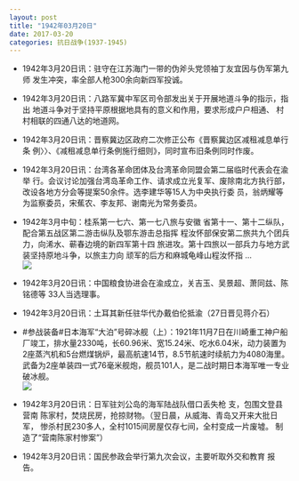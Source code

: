 ```yaml
---
layout: post
title: "1942年03月20日"
date: 2017-03-20
categories: 抗日战争(1937-1945)
---
```


<meta name="referrer" content="no-referrer" />

- 1942年3月20日讯：驻守在江苏海门一带的伪斧头党领袖丁友宜因与伪军第九师 发生冲突，率全部人枪300余向新四军投诚。 

- 1942年3月20日讯：八路军冀中军区司令部发出关于开展地道斗争的指示，指出 地道斗争对于坚持平原根据地具有的意义和作用，要求形成户户相通、 村村相联的四通八达的地道网。 

- 1942年3月20日讯：晋察冀边区政府二次修正公布《晋察冀边区减租减息单行条 例〉〉、《减租减息单行条例施行细则》，同时宣布旧条例同时作废。 

- 1942年3月20日讯：台湾各革命团体及台湾革命同盟会第二届临时代表会在渝举 行。会议讨论加强台湾岛革命工作、请求成立光复军、废除南北方执行部，改设各地方分会等提案50余件。选李建华等15人为中央执行委 员，翁炳耀等为监察委员，宋蕉农、李友邦、谢南光为常务委员。 

- 1942年3月中旬：桂系第一七六、第一七八旅与安徽 省第十一、第十二纵队，配合第五战区第二游击纵队及鄂东游击总指挥 程汝怀部保安第二旅共九个团兵力，向浠水、蕲春边境的新四军第十四 旅进攻。第十四旅以一部兵力与地方武装坚持原地斗争，以旅主力向 顽军的后方和麻城龟峰山程汝怀指 ... <br/><img src="https://wx1.sinaimg.cn/large/aca367d8ly1fdt7xzrvgkj20c809zjrf.jpg" />

- 1942年3月20日讯：中国粮食协进会在渝成立，关吉玉、吴景超、萧同兹、陈铭德等 33人当选理事。 

- 1942年3月20日讯：土耳其新任驻华代办戴伯伦抵渝（27日晋见蒋介石） 

- #参战装备#日本海军“大泊”号碎冰舰（上）：1921年11月7日在川崎重工神户船厂竣工，排水量2330吨，长60.96米、宽15.24米、吃水6.04米，动力装置为2座蒸汽机和5台燃煤锅炉，最高航速14节，8.5节航速时续航力为4080海里。武备为2座单装四一式76毫米舰炮，舰员101人，是二战时期日本海军唯一专业破冰舰。 <br/><img src="https://wx4.sinaimg.cn/large/aca367d8ly1fdt2qrfnfkj20dc08wwfl.jpg" />

- 1942年3月20日讯：日军驻刘公岛的海军陆战队借口丢失枪 支，包围文登县营南 陈家村，焚烧民房，抢掠财物。（翌日晨，从威海、青岛又开来大批日军， 惨杀村民230多人，全村1015间房屋仅存七间，全村变成一片废墟。 制造了“营南陈家村惨案”） 

- 1942年3月20日讯：国民参政会举行第九次会议，主要听取外交和教育 报告。 

